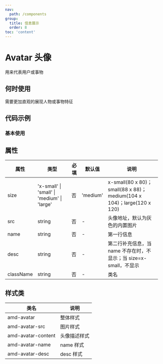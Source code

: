 ```yaml
---
nav:
  path: /components
group:
  title: 信息展示
  order: 8
toc: 'content'
---
```


# Avatar 头像
用来代表用户或事物
## 何时使用
需要更加直观的展现人物或事物特征

## 代码示例
### 基本使用

<code src="../../demo/pages/Avatar"></code>




## 属性

| 属性 | 类型 | 必填 | 默认值 | 说明 |
| --- | --- | --- | --- | --- |
| size | 'x-small' &verbar; 'small' &verbar; 'medium' &verbar; 'large' | 否 | 'medium' | x-small(80 x 80)；small(88 x 88)；medium(104 x 104)；large(120 x 120) |
| src | string | 否 | - | 头像地址，默认为灰色的内置图片 |
| name | string | 否 | - | 第一行信息 |
| desc | string | 否 | - | 第二行补充信息，当 name 不存在时，不显示；当 size=x-small，不显示 |
| className | string | 否 | - | 类名 |

## 样式类
| 类名 | 说明 |
| -----|-----|
| amd-avatar | 整体样式 |
| amd-avatar-src | 图片样式 |
| amd-avatar-content | 头像描述样式 |
| amd-avatar-name | name 样式 |
| amd-avatar-desc | desc 样式 |